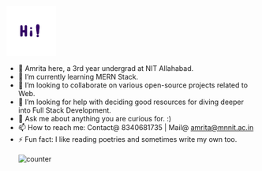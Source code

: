 <img src="https://github.com/amrita41/amrita41/raw/master/Hi.gif" alt="alt text" width="100" height="100" style="max-width:100%;">



- 🔭 Amrita here, a 3rd year undergrad at NIT Allahabad.
- 🌱 I’m currently learning MERN Stack.
- 👯 I’m looking to collaborate on various open-source projects related to Web.
- 🤔 I’m looking for help with deciding good resources for diving deeper into Full Stack Development.
- 💬 Ask me about anything you are curious for. :)
- 📫 How to reach me: Contact@ 8340681735 | Mail@ amrita@mnnit.ac.in 
- ⚡ Fun fact: I like reading poetries and sometimes write my own too.<br/><br/>
 ![counter](https://enzfx6ur9k6k5co.m.pipedream.net)


